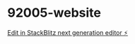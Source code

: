 # 92005-website

[Edit in StackBlitz next generation editor ⚡️](https://stackblitz.com/~/github.com/Zephaniah-Nabete/92005-website)